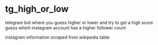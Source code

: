 # tg_high_or_low

telegram bot where you guess higher or lower and try to get a high score
guess which instagram account has a higher follower count

instagram information scraped from wikipedia table


